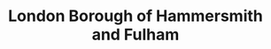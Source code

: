 ---
title: London Borough of Hammersmith and Fulham
url: /london-borough-of-hammersmith-and-fulham/
latitude: 51.511
longitude: -0.223
---